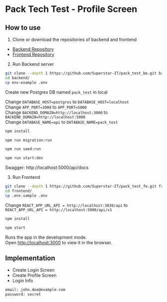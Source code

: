 # Pack Tech Test - Profile Screen

## How to use

1. Clone or download the repositories of backend and frontend
- [Backend Repository](https://github.com/Superstar-IT/pack_test_be.git)
- [Frontend Repository](https://github.com/Superstar-IT/pack_test_fe.git)

2. Run Backend server
```bash
git clone --depth 1 https://github.com/Superstar-IT/pack_test_be.git backend
cd backend/
cp env-example .env
```
Create new Postgres DB named `pack_test` in local

Change `DATABASE_HOST=postgres` to `DATABASE_HOST=localhost` <br />
Change `APP_PORT=3000` to `APP_PORT=5000` <br />
Change `BACKEND_DOMAIN=http://localhost:3000` to `BACKEND_DOMAIN=http://localhost:5000` <br />
Change `DATABASE_NAME=api` to `DATABASE_NAME=pack_test`

```bash
npm install

npm run migration:run

npm run seed:run

npm run start:dev
```

Swagger: http://localhost:5000/api/docs

3. Run Frontend
```bash
git clone --depth 1 https://github.com/Superstar-IT/pack_test_fe.git frontend
cd frontend/
cp .env.sample .env
```

Change `REACT_APP_URL_API = http://localhost:3030/api` to `REACT_APP_URL_API = http://localhost:5000/api/v1`

```bash
npm install

npm start
```

Runs the app in the development mode.<br />
Open [http://localhost:3000](http://localhost:3000) to view it in the browser.

## Implementation
- Create Login Screen
- Create Profile Screen
- Login Info
```bash
email: john.doe@example.com
password: secret
```